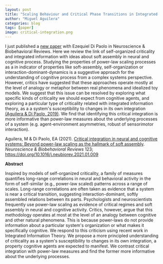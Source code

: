 ```yaml
---
layout: post
title: "Scaling Behaviour and Critical Phase Transitions in Integrated Information Theory"
author: "Miguel Aguilera"
categories: blog
tags: [paper]
image: critical-integration.png
---
```


I just published a [new paper](https://www.sciencedirect.com/science/article/pii/S0149763421000233) with Ezequiel Di Paolo in Neuroscience & Biobehavioral Reviews. Here we review the link of self-organized criticality and integrated information with ideas about soft assembly in neural and cognitive process. Studying the properties of power-law scaling processes as a in indicator of properties like soft-assembly, self-organization or interaction-dominant-dynamics is a suggestive approach for the understanding of cognitive process from a complex systems perspective. However, critics have suggested that these approaches operate mostly at the level of analogy or metaphor between real phenomena and idealized toy models. We suggest that this issue can be resolved by exploring what specific kinds of criticality we should expect from cognitive agents, and exploring a particular type of criticality related with integrated information theory, as a  a system's susceptibility to changes in its own integration [(Aguilera & Di Paolo, 2019)](https://doi.org/10.1016/j.neunet.2019.03.001). We find that identifying this critical integration is more informative than power-law measures about the underlying processes of a system (e.g. agent-environment asymmetries, robust of sensorimotor interaction).

Aguilera, M & Di Paolo, EA (2021). [Critical integration in neural and cognitive systems: Beyond power-law scaling as the hallmark of soft assembly](https://www.sciencedirect.com/science/article/pii/S0149763421000233). _Neuroscience & Biobehavioral Reviews_ 123; https://doi.org/10.1016/j.neubiorev.2021.01.009

**Abstract**

Inspired by models of self-organized criticality, a family of measures quantifies long-range correlations in neural and behavioral activity in the form of self-similar (e.g., power-law scaled) patterns across a range of scales. Long-range correlations are often taken as evidence that a system is near a critical transition, suggesting interaction-dominant, softly assembled relations between its parts. Psychologists and neuroscientists frequently use power-law scaling as evidence of critical regimes and soft assembly in neural and cognitive activity. Critics, however, argue that this methodology operates at most at the level of an analogy between cognitive and other natural phenomena. This is because power-laws do not provide information about a particular system's organization or what makes it specifically cognitive. We respond to this criticism using recent work in Integrated Information Theory. We propose a more principled understanding of criticality as a system's susceptibility to changes in its own integration, a property cognitive agents are expected to manifest. We contrast critical integration with power-law measures and find the former more informative about the underlying processes.
